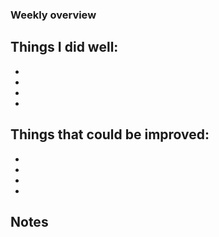 ### Weekly overview

## Things I did well:
-
-
-
-

## Things that could be improved:
-
-
-
-

## Notes

